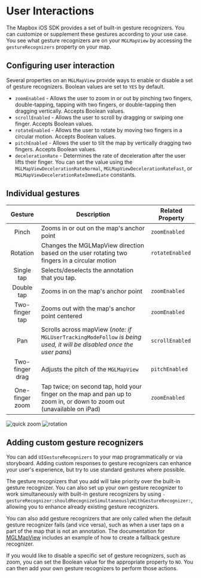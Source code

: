 # User Interactions

The Mapbox iOS SDK provides a set of built-in gesture recognizers. You can customize or supplement these gestures according to your use case. You see what gesture recognizers are on your `MGLMapView` by accessing the `gestureRecognizers` property on your map.

## Configuring user interaction

Several properties on an `MGLMapView` provide ways to enable or disable a set of gesture recognizers. Boolean values are set to `YES` by default.

- `zoomEnabled` - Allows the user to zoom in or out by pinching two fingers, double-tapping, tapping with two fingers, or double-tapping then dragging vertically. Accepts Boolean values.
- `scrollEnabled` - Allows the user to scroll by dragging or swiping one finger. Accepts Boolean values.
- `rotateEnabled` - Allows the user to rotate by moving two fingers in a circular motion. Accepts Boolean values.
- `pitchEnabled` - Allows the user to tilt the map by vertically dragging two fingers. Accepts Boolean values.
- `decelerationRate` - Determines the rate of deceleration after the user lifts their finger. You can set the value using the  `MGLMapViewDecelerationRateNormal`, `MGLMapViewDecelerationRateFast`, or `MGLMapViewDecelerationRateImmediate` constants.

## Individual gestures

|Gesture | Description | Related Property |
|:-------:|----------------| -----------|
|Pinch    | Zooms in or out on the map's anchor point | `zoomEnabled` |
|Rotation | Changes the MGLMapView direction based on the user rotating two fingers in a circular motion | `rotateEnabled` |
|Single tap | Selects/deselects the annotation that you tap. | |
|Double tap | Zooms in on the map's anchor point | `zoomEnabled` |
|Two-finger tap | Zooms out with the map's anchor point centered | `zoomEnabled` |
|Pan | Scrolls across mapView (_note: if_ `MGLUserTrackingModeFollow` _is being used, it will be disabled once the user pans_)| `scrollEnabled` |
|Two-finger drag | Adjusts the pitch of the `MGLMapView` | `pitchEnabled` |
|One-finger zoom | Tap twice; on second tap, hold your finger on the map and pan up to zoom in, or down to zoom out (unavailable on iPad) | `zoomEnabled`|

![quick zoom](img/user-interaction/quickzoom.gif) ![rotation](img/user-interaction/RotateSydney.gif)

## Adding custom gesture recognizers

You can add `UIGestureRecognizers` to your map programmatically or via storyboard. Adding custom responses to gesture recognizers can enhance your user's experience, but try to use standard gestures where possible.

The gesture recognizers that you add will take priority over the built-in gesture recognizer. You can also set up your own gesture recognizer to work simultaneously with built-in gesture recognizers by using `-gestureRecognizer:shouldRecognizeSimultaneouslyWithGestureRecognizer:`, allowing you to enhance already existing gesture recognizers.

You can also add gesture recognizers that are only called when the default gesture recognizer fails (and vice versa), such as when a user taps on a part of the map that is not an annotation. The documentation for [MGLMapView](Classes/MGLMapView.html) includes an example of how to create a fallback gesture recognizer.

If you would like to disable a specific set of gesture recognizers, such as zoom, you can set the Boolean value for the appropriate property to `NO`. You can then add your own gesture recognizers to perform those actions.
